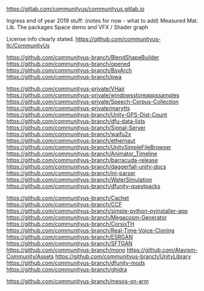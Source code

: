 https://gitlab.com/communityus/communityus.gitlab.io

Ingress end of year 2019 stuff: (notes for now - what to add)
Measured Mat. Lib.
The packages
Space demo and VFX / Shader graph

License info clearly stated.
https://github.com/communityus-llc/CommunityUs

https://github.com/communityus-branch/BlendShapeBuilder
https://github.com/communityus-branch/opened
https://github.com/communityus-branch/BsvArch
https://github.com/communityus-branch/pwa

https://github.com/communityus-private/VHair
https://github.com/communityus-private/windowsstoreappssamples
https://github.com/communityus-private/Speech-Corpus-Collection
https://github.com/communityus-private/marytts
https://github.com/communityus-branch/Unity-GPS-Dist-Count
https://github.com/communityus-branch/dfu-data-lists
https://github.com/communityus-branch/Signal-Server
https://github.com/communityus-branch/waifu2x
https://github.com/communityus-branch/ethernaut
https://github.com/communityus-branch/UnitySimpleFileBrowser
https://github.com/communityus-branch/Animator_Timeline
https://github.com/communityus-branch/barracuda-release
https://github.com/communityus-branch/daggerfall-unity-docs
https://github.com/communityus-branch/ini-parser
https://github.com/communityus-branch/WaterSimulation
https://github.com/communityus-branch/dfunity-questpacks

https://github.com/communityus-branch/Cachet
https://github.com/communityus-branch/CCF
https://github.com/communityus-branch/simple-python-pyinstaller-app
https://github.com/communityus-branch/Megacosm-Generator
https://github.com/communityus-branch/CorsixTH
https://github.com/communityus-branch/Real-Time-Voice-Cloning
https://github.com/communityus-branch/ESRGAN
https://github.com/communityus-branch/SFTGAN
https://github.com/communityus-branch/mono
https://github.com/Atavism-Community/Assets
https://github.com/communityus-branch/UnityLibrary
https://github.com/communityus-branch/dfunity-mods
https://github.com/communityus-branch/ghidra


https://github.com/communityus-branch/mesos-on-arm










